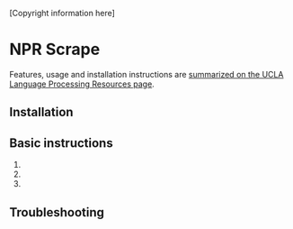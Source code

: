 
[Copyright information here]

# NPR Scrape
Features, usage and installation instructions are [summarized on the UCLA Language Processing Resources page](http://linkhere.html).



## Installation



## Basic instructions

1. 
2.
3.


## Troubleshooting

